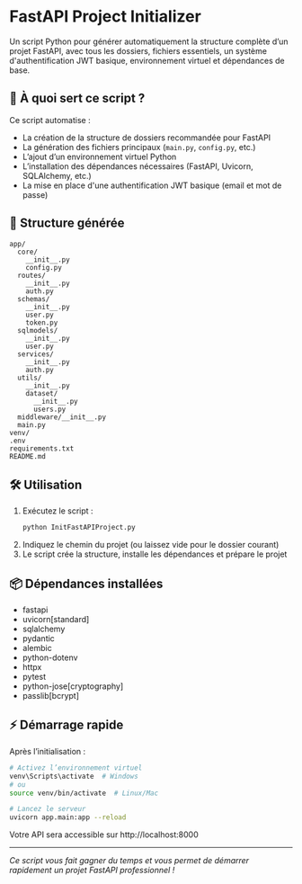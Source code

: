 # FastAPI Project Initializer

Un script Python pour générer automatiquement la structure complète d’un projet FastAPI, avec tous les dossiers, fichiers essentiels, un système d'authentification JWT basique, environnement virtuel et dépendances de base.

## 🚀 À quoi sert ce script ?

Ce script automatise :
- La création de la structure de dossiers recommandée pour FastAPI
- La génération des fichiers principaux (`main.py`, `config.py`, etc.)
- L’ajout d’un environnement virtuel Python
- L’installation des dépendances nécessaires (FastAPI, Uvicorn, SQLAlchemy, etc.)
- La mise en place d'une authentification JWT basique (email et mot de passe)

## 📁 Structure générée

```
app/
  core/
    __init__.py
    config.py
  routes/
    __init__.py
    auth.py
  schemas/
    __init__.py
    user.py
    token.py
  sqlmodels/
    __init__.py
    user.py
  services/
    __init__.py
    auth.py
  utils/
    __init__.py
    dataset/
      __init__.py
      users.py
  middleware/__init__.py
  main.py
venv/
.env
requirements.txt
README.md
```

## 🛠️ Utilisation

1. Exécutez le script :
   ```bash
   python InitFastAPIProject.py
   ```
2. Indiquez le chemin du projet (ou laissez vide pour le dossier courant)
3. Le script crée la structure, installe les dépendances et prépare le projet

## 📦 Dépendances installées
- fastapi
- uvicorn[standard]
- sqlalchemy
- pydantic
- alembic
- python-dotenv
- httpx
- pytest
- python-jose[cryptography]
- passlib[bcrypt]

## ⚡ Démarrage rapide
Après l’initialisation :

```bash
# Activez l’environnement virtuel
venv\Scripts\activate  # Windows
# ou
source venv/bin/activate  # Linux/Mac

# Lancez le serveur
uvicorn app.main:app --reload
```

Votre API sera accessible sur http://localhost:8000

---

*Ce script vous fait gagner du temps et vous permet de démarrer rapidement un projet FastAPI professionnel !*
